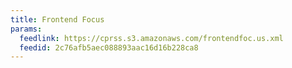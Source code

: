 ```yaml
---
title: Frontend Focus
params:
  feedlink: https://cprss.s3.amazonaws.com/frontendfoc.us.xml
  feedid: 2c76afb5aec088893aac16d16b228ca8
---
```

